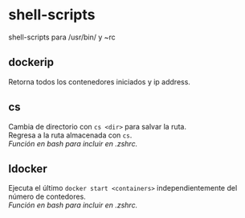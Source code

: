 # shell-scripts
shell-scripts para /usr/bin/ y ~rc

## dockerip
Retorna todos los contenedores iniciados y ip address.

## cs
Cambia de directorio con `cs <dir>` para salvar la ruta.    
Regresa a la ruta almacenada con `cs`.    
*Función en bash para incluir en .zshrc.*   

## ldocker
Ejecuta el último `docker start <containers>` independientemente del número de contedores.    
*Función en bash para incluir en .zshrc.*   
